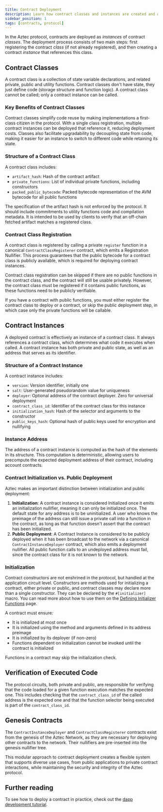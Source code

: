 ```yaml
---
title: Contract Deployment
description: Learn how contract classes and instances are created and deployed on the Aztec network.
sidebar_position: 1
tags: [contracts, protocol]
---
```


In the Aztec protocol, contracts are deployed as _instances_ of contract _classes_. The deployment process consists of two main steps: first registering the contract _class_ (if not already registered), and then creating a contract _instance_ that references this class.

## Contract Classes

A contract class is a collection of state variable declarations, and related private, public and utility functions. Contract classes don't have state, they just define code (storage structure and function logic). A contract class cannot be called; only a contract instance can be called.

### Key Benefits of Contract Classes

Contract classes simplify code reuse by making implementations a first-class citizen in the protocol. With a single class registration, multiple contract instances can be deployed that reference it, reducing deployment costs. Classes also facilitate upgradability by decoupling state from code, making it easier for an instance to switch to different code while retaining its state.

### Structure of a Contract Class

A contract class includes:

- `artifact_hash`: Hash of the contract artifact
- `private_functions`: List of individual private functions, including constructors
- `packed_public_bytecode`: Packed bytecode representation of the AVM bytecode for all public functions

The specification of the artifact hash is not enforced by the protocol. It should include commitments to utility functions code and compilation metadata. It is intended to be used by clients to verify that an off-chain fetched artifact matches a registered class.

### Contract Class Registration

A contract class is registered by calling a private `register` function in a canonical `ContractClassRegisterer` contract, which emits a Registration Nullifier. This process guarantees that the public bytecode for a contract class is publicly available, which is required for deploying contract instances.

Contract class registration can be skipped if there are no public functions in the contract class, and the contract will still be usable privately. However, the contract class must be registered if it contains public functions, as these functions need to be publicly verifiable.

If you have a contract with public functions, you must either register the contract class to deploy or a contract, or skip the public deployment step, in which case only the private functions will be callable.

## Contract Instances

A deployed contract is effectively an instance of a contract class. It always references a contract class, which determines what code it executes when called. A contract instance has both private and public state, as well as an address that serves as its identifier.

### Structure of a Contract Instance

A contract instance includes:

- `version`: Version identifier, initially one
- `salt`: User-generated pseudorandom value for uniqueness
- `deployer`: Optional address of the contract deployer. Zero for universal deployment
- `contract_class_id`: Identifier of the contract class for this instance
- `initialization_hash`: Hash of the selector and arguments to the constructor
- `public_keys_hash`: Optional hash of public keys used for encryption and nullifying

### Instance Address

The address of a contract instance is computed as the hash of the elements in its structure. This computation is deterministic, allowing users to precompute the expected deployment address of their contract, including account contracts.

### Contract Initialization vs. Public Deployment

Aztec makes an important distinction between initialization and public deployment:

1. **Initialization**: A contract instance is considered Initialized once it emits an initialization nullifier, meaning it can only be initialized once. The default state for any address is to be uninitialized. A user who knows the preimage of the address can still issue a private call into a function in the contract, as long as that function doesn't assert that the contract has been initialized.
2. **Public Deployment**: A Contract Instance is considered to be publicly deployed when it has been broadcast to the network via a canonical `ContractInstanceDeployer` contract, which also emits a deployment nullifier. All public function calls to an undeployed address must fail, since the contract class for it is not known to the network.

### Initialization

Contract constructors are not enshrined in the protocol, but handled at the application circuit level. Constructors are methods used for initializing a contract, either private or public, and contract classes may declare more than a single constructor. They can be declared by the `#[initializer]` macro. You can read more about how to use them on the [Defining Initializer Functions](../../developers/guides/smart_contracts/writing_contracts/initializers.md) page.

A contract must ensure:

- It is initialized at most once
- It is initialized using the method and arguments defined in its address preimage
- It is initialized by its deployer (if non-zero)
- Functions dependent on initialization cannot be invoked until the contract is initialized

Functions in a contract may skip the initialization check.

## Verification of Executed Code

The protocol circuits, both private and public, are responsible for verifying that the code loaded for a given function execution matches the expected one. This includes checking that the `contract_class_id` of the called address is the expected one and that the function selector being executed is part of the `contract_class_id`.

## Genesis Contracts

The `ContractInstanceDeployer` and `ContractClassRegisterer` contracts exist from the genesis of the Aztec Network, as they are necessary for deploying other contracts to the network. Their nullifiers are pre-inserted into the genesis nullifier tree.

This modular approach to contract deployment creates a flexible system that supports diverse use cases, from public applications to private contract interactions, while maintaining the security and integrity of the Aztec protocol.

## Further reading

To see how to deploy a contract in practice, check out the [dapp development tutorial](../../developers/tutorials/codealong/js_tutorials/simple_dapp/index.md).
